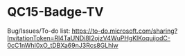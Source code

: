 # QC15-Badge-TV
Bug/Issues/To-do list: https://to-do.microsoft.com/sharing?InvitationToken=Rl4TaUNDi8I2ojzV4WuPHgKlKoquijodC-0cC1nWhI0xO_tDBXa69nJ3Rcs8GLhlw
